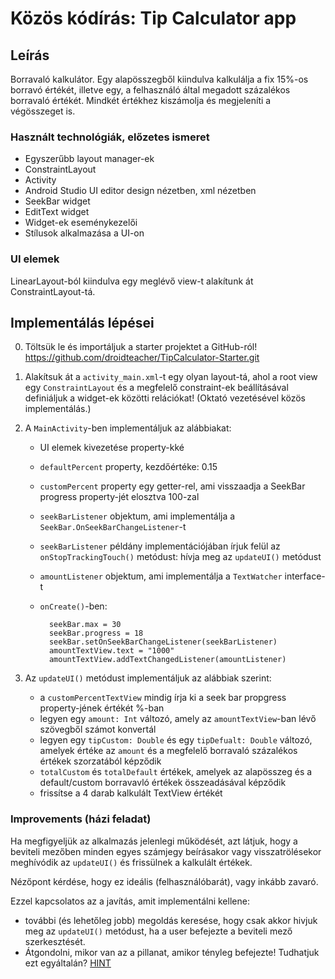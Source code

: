 # Közös kódírás: Tip Calculator app

## Leírás

Borravaló kalkulátor. Egy alapösszegből kiindulva kalkulálja a fix 15%-os borravó értékét, illetve egy, a felhasználó által megadott százalékos borravaló értékét. Mindkét értékhez kiszámolja és megjeleníti a végösszeget is.

### Használt technológiák, előzetes ismeret

* Egyszerűbb layout manager-ek
* ConstraintLayout
* Activity
* Android Studio UI editor design nézetben, xml nézetben
* SeekBar widget
* EditText widget
* Widget-ek eseménykezelői
* Stílusok alkalmazása a UI-on

### UI elemek

LinearLayout-ból kiindulva egy meglévő view-t alakítunk át ConstraintLayout-tá. 

## Implementálás lépései

0. Töltsük le és importáljuk a starter projektet a GitHub-ról! 
    https://github.com/droidteacher/TipCalculator-Starter.git

1. Alakítsuk át a `activity_main.xml`-t egy olyan layout-tá, ahol a root view egy `ConstraintLayout` és a megfelelő constraint-ek beállításával definiáljuk a widget-ek közötti relációkat! (Oktató vezetésével közös implementálás.)

2. A `MainActivity`-ben implementáljuk az alábbiakat:
    * UI elemek kivezetése property-kké
    * `defaultPercent` property, kezdőértéke: 0.15
    * `customPercent` property egy getter-rel, ami visszaadja a SeekBar progress property-jét elosztva 100-zal
    * `seekBarListener` objektum, ami implementálja a `SeekBar.OnSeekBarChangeListener`-t
    * `seekBarListener` példány implementációjában írjuk felül az `onStopTrackingTouch()` metódust: hívja meg az `updateUI()` metódust
    * `amountListener` objektum, ami implementálja a `TextWatcher` interface-t
    * `onCreate()`-ben: 

            seekBar.max = 30
            seekBar.progress = 18
            seekBar.setOnSeekBarChangeListener(seekBarListener)
            amountTextView.text = "1000"
            amountTextView.addTextChangedListener(amountListener)

3. Az `updateUI()` metódust implementáljuk az alábbiak szerint:
    * a `customPercentTextView` mindig írja ki a seek bar propgress property-jének értékét %-ban
    * legyen egy `amount: Int` változó, amely az `amountTextView`-ban lévő szövegből számot konvertál
    * legyen egy `tipCustom: Double` és egy `tipDefualt: Double` változó, amelyek értéke az `amount` és a megfelelő borravaló százalékos értékek szorzatából képződik
    * `totalCustom` és `totalDefault` értékek, amelyek az alapösszeg és a default/custom borravavló értékek összeadásával képződik
    * frissítse a 4 darab kalkulált TextView értékét

### Improvements (házi feladat)

Ha megfigyeljük az alkalmazás jelenlegi működését, azt látjuk, hogy a beviteli mezőben minden egyes számjegy beírásakor vagy visszatrölésekor meghívódik az `updateUI()` és frissülnek a kalkulált értékek.

Nézőpont kérdése, hogy ez ideális (felhasználóbarát), vagy inkább zavaró.

Ezzel kapcsolatos az a javítás, amit implementálni kellene:

* további (és lehetőleg jobb) megoldás keresése, hogy csak akkor hivjuk meg az `updateUI()` metódust, ha a user befejezte a beviteli mező szerkesztését. 
* Átgondolni, mikor van az a pillanat, amikor tényleg befejezte! Tudhatjuk ezt egyáltalán? [HINT](https://stackoverflow.com/questions/3890033/how-to-remove-focus-from-single-edittext/37017712)

